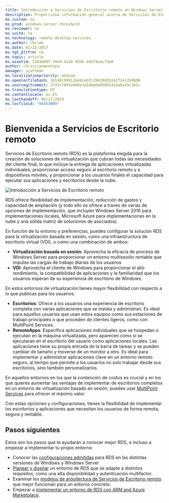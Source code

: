 ```yaml
---
title: Introducción a Servicios de Escritorio remoto en Windows Server 2016
description: Proporciona información general acerca de Servicios de Escritorio remoto
ms.custom: na
ms.prod: windows-server-threshold
ms.reviewer: na
ms.suite: na
ms.technology: remote-desktop-services
ms.author: chrimo
ms.date: 02/22/2017
ms.tgt_pltfrm: na
ms.topic: article
ms.assetid: 52b9e09f-39e0-41a9-9d3b-4d5f4eacf3e0
author: christianmontoya
manager: scottman
ms.localizationpriority: medium
ms.openlocfilehash: 3d148c99911be0cebfc29429d93241f24c2b9606
ms.sourcegitcommit: 3743cf691a984e1d140a04d50924a3a0a19c3e5c
ms.translationtype: HT
ms.contentlocale: es-ES
ms.lasthandoff: 06/17/2019
ms.locfileid: "66453009"
---
```

# <a name="welcome-to-remote-desktop-services"></a>Bienvenida a Servicios de Escritorio remoto 

Servicios de Escritorio remoto (RDS) es la plataforma elegida para la creación de soluciones de virtualización que cubran todas las necesidades del cliente final, lo que incluye la entrega de aplicaciones virtualizadas individuales, proporcionar acceso seguro al escritorio remoto y a dispositivos móviles, y proporcionar a los usuarios finales el capacidad para ejecutar sus aplicaciones y escritorios desde la nube.

![Introducción a Servicios de Escritorio remoto](./media/rds-overview.png)

RDS ofrece flexibilidad de implementación, reducción de gastos y capacidad de ampliación (y todo ello se ofrece a través de varias de opciones de implementación, que incluyen Windows Server 2016 para implementaciones locales, Microsoft Azure para implementaciones en la nube y una sólida matriz de soluciones de asociados).

En función de tu entorno y preferencias, puedes configurar la solución RDS para la virtualización basada en sesión, como una infraestructura de escritorio virtual (VDI), o como una combinación de ambos:

- **Virtualización basada en sesión**: Aprovecha la eficacia de proceso de Windows Server para proporcionar un entorno multisesión rentable que impulse las cargas de trabajo diarias de los usuarios
- **VDI**: Aprovecha el cliente de Windows para proporcionar el alto rendimiento, la compatibilidad de aplicaciones y la familiaridad que los usuarios esperan de su experiencia de escritorio de Windows.

En estos entornos de virtualización tienes mayor flexibilidad con respecto a lo que publicas para los usuarios:

- **Escritorios**: Ofrece a los usuarios una experiencia de escritorio completa con varias aplicaciones que se instala y administran. Es ideal para aquellos usuarios que usan estos equipos como sus estaciones de trabajo principales o que proceden de clientes ligeros, como con MultiPoint Services.
- **RemoteApps**: Especifica aplicaciones individuales que se hospedan o ejecutan en la máquina virtualizada, pero aparecen como si se ejecutaran en el escritorio del usuario como aplicaciones locales. Las aplicaciones tiene su propia entrada de la barra de tareas y se pueden cambiar de tamaño y moverse de un monitor a otro. Es ideal para implementar y administrar aplicaciones clave en un entorno remoto seguro, al tiempo que permite a los usuarios no solo trabajar desde sus escritorios, sino también personalizarlos.

En aquellos entornos en los que la contención de costos es crucial y en los que quieres aumentar las ventajas de implementar de escritorios completos en un entorno de virtualización basado en sesión, puedes usar [MultiPoint Services](../multipoint-services/multipoint-services.md) para ofrecer el máximo valor. 

Con estas opciones y configuraciones, tienes la flexibilidad de implementar los escritorios y aplicaciones que necesitan los usuarios de forma remota, segura y rentable.

## <a name="next-steps"></a>Pasos siguientes

Estos son los pasos que te ayudarán a conocer mejor RDS, e incluso a empezar a implementar tu propio entorno:
-   Conocer las [configuraciones admitidas](rds-supported-config.md) para RDS en las distintas versiones de Windows y Windows Server
-   [Planear y diseñar](rds-plan-and-design.md) un entorno de RDS que se adapte a distintos requisitos, como una alta disponibilidad y autenticación multifactor.
-   Examinar los [modelos de arquitectura de Servicios de Escritorio remoto](desktop-hosting-logical-architecture.md) que mejor funcionan para un entorno concreto.
-   Empezar a [implementar un entorno de RDS con ARM and Azure Marketplace](rds-in-azure.md).
